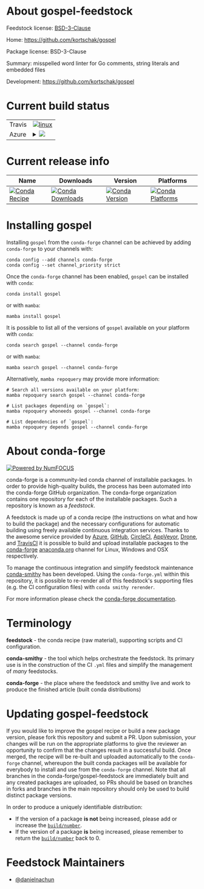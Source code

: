 About gospel-feedstock
======================

Feedstock license: [BSD-3-Clause](https://github.com/conda-forge/gospel-feedstock/blob/main/LICENSE.txt)

Home: https://github.com/kortschak/gospel

Package license: BSD-3-Clause

Summary: misspelled word linter for Go comments, string literals and embedded files

Development: https://github.com/kortschak/gospel

Current build status
====================


<table><tr>
    <td>Travis</td>
    <td>
      <a href="https://app.travis-ci.com/conda-forge/gospel-feedstock">
        <img alt="linux" src="https://img.shields.io/travis/com/conda-forge/gospel-feedstock/main.svg?label=Linux">
      </a>
    </td>
  </tr>
    
  <tr>
    <td>Azure</td>
    <td>
      <details>
        <summary>
          <a href="https://dev.azure.com/conda-forge/feedstock-builds/_build/latest?definitionId=23234&branchName=main">
            <img src="https://dev.azure.com/conda-forge/feedstock-builds/_apis/build/status/gospel-feedstock?branchName=main">
          </a>
        </summary>
        <table>
          <thead><tr><th>Variant</th><th>Status</th></tr></thead>
          <tbody><tr>
              <td>linux_64</td>
              <td>
                <a href="https://dev.azure.com/conda-forge/feedstock-builds/_build/latest?definitionId=23234&branchName=main">
                  <img src="https://dev.azure.com/conda-forge/feedstock-builds/_apis/build/status/gospel-feedstock?branchName=main&jobName=linux&configuration=linux%20linux_64_" alt="variant">
                </a>
              </td>
            </tr><tr>
              <td>linux_aarch64</td>
              <td>
                <a href="https://dev.azure.com/conda-forge/feedstock-builds/_build/latest?definitionId=23234&branchName=main">
                  <img src="https://dev.azure.com/conda-forge/feedstock-builds/_apis/build/status/gospel-feedstock?branchName=main&jobName=linux&configuration=linux%20linux_aarch64_" alt="variant">
                </a>
              </td>
            </tr><tr>
              <td>linux_ppc64le</td>
              <td>
                <a href="https://dev.azure.com/conda-forge/feedstock-builds/_build/latest?definitionId=23234&branchName=main">
                  <img src="https://dev.azure.com/conda-forge/feedstock-builds/_apis/build/status/gospel-feedstock?branchName=main&jobName=linux&configuration=linux%20linux_ppc64le_" alt="variant">
                </a>
              </td>
            </tr><tr>
              <td>osx_64</td>
              <td>
                <a href="https://dev.azure.com/conda-forge/feedstock-builds/_build/latest?definitionId=23234&branchName=main">
                  <img src="https://dev.azure.com/conda-forge/feedstock-builds/_apis/build/status/gospel-feedstock?branchName=main&jobName=osx&configuration=osx%20osx_64_" alt="variant">
                </a>
              </td>
            </tr><tr>
              <td>osx_arm64</td>
              <td>
                <a href="https://dev.azure.com/conda-forge/feedstock-builds/_build/latest?definitionId=23234&branchName=main">
                  <img src="https://dev.azure.com/conda-forge/feedstock-builds/_apis/build/status/gospel-feedstock?branchName=main&jobName=osx&configuration=osx%20osx_arm64_" alt="variant">
                </a>
              </td>
            </tr>
          </tbody>
        </table>
      </details>
    </td>
  </tr>
</table>

Current release info
====================

| Name | Downloads | Version | Platforms |
| --- | --- | --- | --- |
| [![Conda Recipe](https://img.shields.io/badge/recipe-gospel-green.svg)](https://anaconda.org/conda-forge/gospel) | [![Conda Downloads](https://img.shields.io/conda/dn/conda-forge/gospel.svg)](https://anaconda.org/conda-forge/gospel) | [![Conda Version](https://img.shields.io/conda/vn/conda-forge/gospel.svg)](https://anaconda.org/conda-forge/gospel) | [![Conda Platforms](https://img.shields.io/conda/pn/conda-forge/gospel.svg)](https://anaconda.org/conda-forge/gospel) |

Installing gospel
=================

Installing `gospel` from the `conda-forge` channel can be achieved by adding `conda-forge` to your channels with:

```
conda config --add channels conda-forge
conda config --set channel_priority strict
```

Once the `conda-forge` channel has been enabled, `gospel` can be installed with `conda`:

```
conda install gospel
```

or with `mamba`:

```
mamba install gospel
```

It is possible to list all of the versions of `gospel` available on your platform with `conda`:

```
conda search gospel --channel conda-forge
```

or with `mamba`:

```
mamba search gospel --channel conda-forge
```

Alternatively, `mamba repoquery` may provide more information:

```
# Search all versions available on your platform:
mamba repoquery search gospel --channel conda-forge

# List packages depending on `gospel`:
mamba repoquery whoneeds gospel --channel conda-forge

# List dependencies of `gospel`:
mamba repoquery depends gospel --channel conda-forge
```


About conda-forge
=================

[![Powered by
NumFOCUS](https://img.shields.io/badge/powered%20by-NumFOCUS-orange.svg?style=flat&colorA=E1523D&colorB=007D8A)](https://numfocus.org)

conda-forge is a community-led conda channel of installable packages.
In order to provide high-quality builds, the process has been automated into the
conda-forge GitHub organization. The conda-forge organization contains one repository
for each of the installable packages. Such a repository is known as a *feedstock*.

A feedstock is made up of a conda recipe (the instructions on what and how to build
the package) and the necessary configurations for automatic building using freely
available continuous integration services. Thanks to the awesome service provided by
[Azure](https://azure.microsoft.com/en-us/services/devops/), [GitHub](https://github.com/),
[CircleCI](https://circleci.com/), [AppVeyor](https://www.appveyor.com/),
[Drone](https://cloud.drone.io/welcome), and [TravisCI](https://travis-ci.com/)
it is possible to build and upload installable packages to the
[conda-forge](https://anaconda.org/conda-forge) [anaconda.org](https://anaconda.org/)
channel for Linux, Windows and OSX respectively.

To manage the continuous integration and simplify feedstock maintenance
[conda-smithy](https://github.com/conda-forge/conda-smithy) has been developed.
Using the ``conda-forge.yml`` within this repository, it is possible to re-render all of
this feedstock's supporting files (e.g. the CI configuration files) with ``conda smithy rerender``.

For more information please check the [conda-forge documentation](https://conda-forge.org/docs/).

Terminology
===========

**feedstock** - the conda recipe (raw material), supporting scripts and CI configuration.

**conda-smithy** - the tool which helps orchestrate the feedstock.
                   Its primary use is in the construction of the CI ``.yml`` files
                   and simplify the management of *many* feedstocks.

**conda-forge** - the place where the feedstock and smithy live and work to
                  produce the finished article (built conda distributions)


Updating gospel-feedstock
=========================

If you would like to improve the gospel recipe or build a new
package version, please fork this repository and submit a PR. Upon submission,
your changes will be run on the appropriate platforms to give the reviewer an
opportunity to confirm that the changes result in a successful build. Once
merged, the recipe will be re-built and uploaded automatically to the
`conda-forge` channel, whereupon the built conda packages will be available for
everybody to install and use from the `conda-forge` channel.
Note that all branches in the conda-forge/gospel-feedstock are
immediately built and any created packages are uploaded, so PRs should be based
on branches in forks and branches in the main repository should only be used to
build distinct package versions.

In order to produce a uniquely identifiable distribution:
 * If the version of a package **is not** being increased, please add or increase
   the [``build/number``](https://docs.conda.io/projects/conda-build/en/latest/resources/define-metadata.html#build-number-and-string).
 * If the version of a package **is** being increased, please remember to return
   the [``build/number``](https://docs.conda.io/projects/conda-build/en/latest/resources/define-metadata.html#build-number-and-string)
   back to 0.

Feedstock Maintainers
=====================

* [@danielnachun](https://github.com/danielnachun/)

